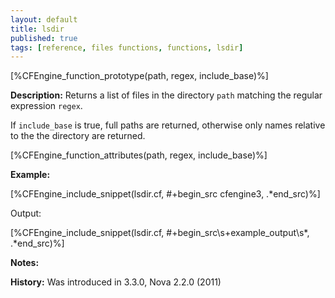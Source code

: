 ```yaml
---
layout: default
title: lsdir
published: true
tags: [reference, files functions, functions, lsdir]
---
```


[%CFEngine_function_prototype(path, regex, include_base)%]

**Description:** Returns a list of files in the directory `path` matching the regular expression `regex`.

If `include_base` is true, full paths are returned, otherwise only names 
relative to the the directory are returned.

[%CFEngine_function_attributes(path, regex, include_base)%]

**Example:**

[%CFEngine_include_snippet(lsdir.cf, #\+begin_src cfengine3, .*end_src)%]

Output:

[%CFEngine_include_snippet(lsdir.cf, #\+begin_src\s+example_output\s*, .*end_src)%]

**Notes:**  
   
 **History:** Was introduced in 3.3.0, Nova 2.2.0 (2011)

